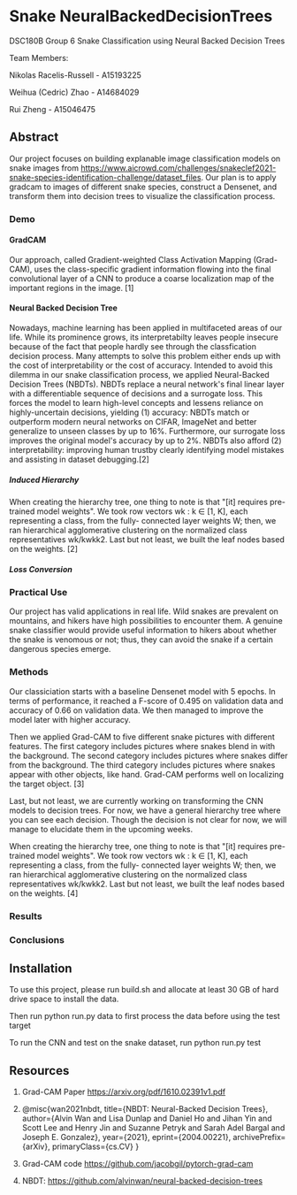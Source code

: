 # Snake NeuralBackedDecisionTrees
DSC180B Group 6 Snake Classification using Neural Backed Decision Trees

Team Members:

Nikolas Racelis-Russell - A15193225

Weihua (Cedric) Zhao - A14684029 

Rui Zheng - A15046475

## Abstract

Our project focuses on building explanable image classification models on snake images from https://www.aicrowd.com/challenges/snakeclef2021-snake-species-identification-challenge/dataset_files. Our plan is to apply gradcam to images of different snake species, construct a Densenet, and transform them into decision trees to visualize the classification process. 

### Demo

#### GradCAM

Our approach, called Gradient-weighted Class Activation Mapping (Grad-CAM), uses the class-specific gradient information flowing into the final convolutional layer of a CNN to produce a coarse localization map of the important regions in the image. [1]

#### Neural Backed Decision Tree

Nowadays, machine learning has been applied in multifaceted areas of our life. While its prominence grows, its interpretabilty leaves people insecure because of the fact that people hardly see through the classfication decision process. Many attempts to solve this problem either ends up with the cost of interpretability or the cost of accuracy. Intended to avoid this dilemma in our snake classification process, we applied Neural-Backed Decision Trees (NBDTs). NBDTs replace a neural network's final linear layer with a differentiable sequence of decisions and a surrogate loss. This forces the model to learn high-level concepts and lessens reliance on highly-uncertain decisions, yielding (1) accuracy: NBDTs match or outperform modern neural networks on CIFAR, ImageNet and better generalize to unseen classes by up to 16%. Furthermore, our surrogate loss improves the original model's accuracy by up to 2%. NBDTs also afford (2) interpretability: improving human trustby clearly identifying model mistakes and assisting in dataset debugging.[2] 

##### Induced Hierarchy

When creating the hierarchy tree, one thing to note is that "[it] requires pre-trained model weights". We took row vectors wk : k ∈ [1, K], each representing a class, from the fully- connected layer weights W; then, we ran hierarchical agglomerative clustering on the normalized class representatives wk/kwkk2. Last but not least, we built the leaf nodes based on the weights. [2]

##### Loss Conversion

### Practical Use

Our project has valid applications in real life. Wild snakes are prevalent on mountains, and hikers have high possibilities to encounter them. A genuine snake classifier would provide useful information to hikers about whether the snake is venomous or not; thus, they can avoid the snake if a certain dangerous species emerge.

### Methods
Our classiciation starts with a baseline Densenet model with 5 epochs. In terms of performance, it reached a F-score of 0.495 on validation data and accuracy of 0.66 on validation data. We then managed to improve the model later with higher accuracy.

Then we applied Grad-CAM to five different snake pictures with different features. The first category includes pictures where snakes blend in with the background. The second category includes pictures where snakes differ from the background. The third category includes pictures where snakes appear with other objects, like hand. Grad-CAM performs well on localizing the target object. [3]

Last, but not least, we are currently working on transforming the CNN models to decision trees. For now, we have a general hierarchy tree where you can see each decision. Though the decision is not clear for now, we will manage to elucidate them in the upcoming weeks.

When creating the hierarchy tree, one thing to note is that "[it] requires pre-trained model weights". We took row vectors wk : k ∈ [1, K], each representing a class, from the fully- connected layer weights W; then, we ran hierarchical agglomerative clustering on the normalized class representatives wk/kwkk2. Last but not least, we built the leaf nodes based on the weights. [4]
### Results

### Conclusions

## Installation

To use this project, please run build.sh and allocate at least 30 GB of hard drive space to install the data.

Then run python run.py data to first process the data before using the test target

To run the CNN and test on the snake dataset, run python run.py test

## Resources

1. Grad-CAM Paper https://arxiv.org/pdf/1610.02391v1.pdf
2. @misc{wan2021nbdt, title={NBDT: Neural-Backed Decision Trees}, author={Alvin Wan and Lisa Dunlap and Daniel Ho and Jihan Yin and Scott Lee and Henry Jin and Suzanne Petryk and Sarah Adel Bargal and Joseph E. Gonzalez}, year={2021}, eprint={2004.00221}, archivePrefix= {arXiv}, primaryClass={cs.CV} }

3. Grad-CAM code  https://github.com/jacobgil/pytorch-grad-cam

4. NBDT: https://github.com/alvinwan/neural-backed-decision-trees


